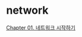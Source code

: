 # network

<!DOCTYPE HTML>
<html>
  <body>
    <a href="https://www.notion.so/moondongmin/Chapter01-Hello-NestJS-6e5d39861005437ebf59117632ac5137](https://www.notion.so/moondongmin/Chapter-01-41eb5cbfdd2b4922b58034ffdfa1c3f7)", target="_blank">Chapter 01. 네트워크 시작하기</a><br>
    
    
    
  
   <body>
<html> 
